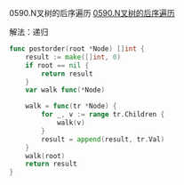 0590.N叉树的后序遍历
[0590.N叉树的后序遍历](https://leetcode-cn.com/problems/n-ary-tree-postorder-traversal/)

解法：递归

```go
func postorder(root *Node) []int {
	result := make([]int, 0)
	if root == nil {
		return result
	}
	var walk func(*Node)

	walk = func(tr *Node) {
		for _, v := range tr.Children {
			walk(v)
		}
		result = append(result, tr.Val)
	}
	walk(root)
	return result
}
```

